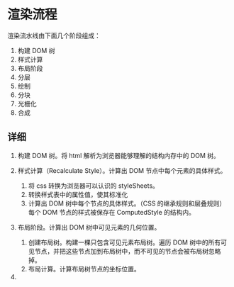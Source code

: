 # 渲染流程

渲染流水线由下面几个阶段组成：

1. 构建 DOM 树
2. 样式计算
3. 布局阶段
4. 分层
5. 绘制
6. 分块
7. 光栅化
8. 合成

## 详细

1. 构建 DOM 树。将 html 解析为浏览器能够理解的结构内存中的 DOM 树。

2. 样式计算（Recalculate Style）。计算出 DOM 节点中每个元素的具体样式。
    1. 将 css 转换为浏览器可以认识的 styleSheets。
    2. 转换样式表中的属性值，使其标准化
    3. 计算出 DOM 树中每个节点的具体样式。（CSS 的继承规则和层叠规则）每个 DOM 节点的样式被保存在 ComputedStyle 的结构内。

3. 布局阶段。计算出 DOM 树中可见元素的几何位置。
    1. 创建布局树。构建一棵只包含可见元素布局树。遍历 DOM 树中的所有可见节点，并把这些节点加到布局树中，而不可见的节点会被布局树忽略掉。
    2. 布局计算。计算布局树节点的坐标位置。

4. 